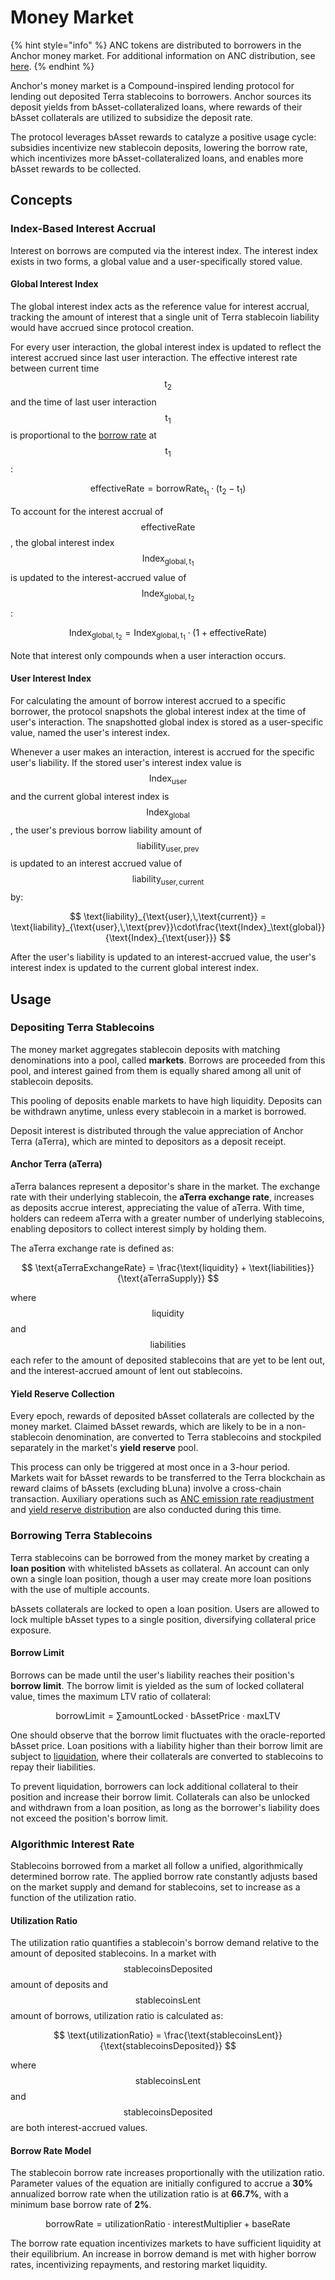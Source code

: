 # Money Market

{% hint style="info" %}
ANC tokens are distributed to borrowers in the Anchor money market. For additional information on ANC distribution, see [here](../anchor-token-anc.md#distribution).
{% endhint %}

Anchor's money market is a Compound-inspired lending protocol for lending out deposited Terra stablecoins to borrowers. Anchor sources its deposit yields from bAsset-collateralized loans, where rewards of their bAsset collaterals are utilized to subsidize the deposit rate.

The protocol leverages bAsset rewards to catalyze a positive usage cycle: subsidies incentivize new stablecoin deposits, lowering the borrow rate, which incentivizes more bAsset-collateralized loans, and enables more bAsset rewards to be collected.

## Concepts

### Index-Based Interest Accrual

Interest on borrows are computed via the interest index. The interest index exists in two forms, a global value and a user-specifically stored value.

#### Global Interest Index

The global interest index acts as the reference value for interest accrual, tracking the amount of interest that a single unit of Terra stablecoin liability would have accrued since protocol creation.

For every user interaction, the global interest index is updated to reflect the interest accrued since last user interaction. The effective interest rate between current time $$\text{t}_\text{2}$$ and the time of last user interaction $$\text{t}_\text{1}$$ is proportional to the [borrow rate](./#algorithmic-interest-rate) at $$\text{t}_\text{1}$$ :

$$
\text{effectiveRate} = \text{borrowRate}_{\text{t}_\text{1}}\cdot(\text{t}_\text{2}-\text{t}_\text{1})
$$

To account for the interest accrual of $$\text{effectiveRate}$$, the global interest index $$\text{Index}_{\text{global},\,\text{t}_\text{1}}$$ is updated to the interest-accrued value of $$\text{Index}_{\text{global},\,\text{t}_\text{2}}$$ :

$$
\text{Index}_{\text{global},\,\text{t}_\text{2}} = \text{Index}_{\text{global},\,\text{t}_\text{1}}\cdot(1+ \text{effectiveRate})
$$

Note that interest only compounds when a user interaction occurs.

#### User Interest Index

For calculating the amount of borrow interest accrued to a specific borrower, the protocol snapshots the global interest index at the time of user's interaction. The snapshotted global index is stored as a user-specific value, named the user's interest index.

Whenever a user makes an interaction, interest is accrued for the specific user's liability. If the stored user's interest index value is $$\text{Index}_{\text{user}}$$ and the current global interest index is $$\text{Index}_{\text{global}}$$ , the user's previous borrow liability amount of $$\text{liability}_{\text{user},\,\text{prev}}$$ is updated to an interest accrued value of $$\text{liability}_{\text{user},\,\text{current}}$$ by:

$$
\text{liability}_{\text{user},\,\text{current}} = \text{liability}_{\text{user},\,\text{prev}}\cdot\frac{\text{Index}_\text{global}}{\text{Index}_{\text{user}}}
$$

After the user's liability is updated to an interest-accrued value, the user's interest index is updated to the current global interest index.

## Usage

### Depositing Terra Stablecoins

The money market aggregates stablecoin deposits with matching denominations into a pool, called **markets**. Borrows are proceeded from this pool, and interest gained from them is equally shared among all unit of stablecoin deposits.

This pooling of deposits enable markets to have high liquidity. Deposits can be withdrawn anytime, unless every stablecoin in a market is borrowed.

Deposit interest is distributed through the value appreciation of Anchor Terra (aTerra), which are minted to depositors as a deposit receipt.

#### Anchor Terra (aTerra)

aTerra balances represent a depositor's share in the market. The exchange rate with their underlying stablecoin, the **aTerra exchange rate**, increases as deposits accrue interest, appreciating the value of aTerra. With time, holders can redeem aTerra with a greater number of underlying stablecoins, enabling depositors to collect interest simply by holding them.

The aTerra exchange rate is defined as:

$$
\text{aTerraExchangeRate} = \frac{\text{liquidity} + \text{liabilities}}{\text{aTerraSupply}}
$$

where $$\text{liquidity}$$ and $$\text{liabilities}$$ each refer to the amount of deposited stablecoins that are yet to be lent out, and the interest-accrued amount of lent out stablecoins.

#### Yield Reserve Collection

Every epoch, rewards of deposited bAsset collaterals are collected by the money market. Claimed bAsset rewards, which are likely to be in a non-stablecoin denomination, are converted to Terra stablecoins and stockpiled separately in the market's **yield reserve** pool.&#x20;

This process can only be triggered at most once in a 3-hour period. Markets wait for bAsset rewards to be transferred to the Terra blockchain as reward claims of bAssets (excluding bLuna) involve a cross-chain transaction. Auxiliary operations such as [ANC emission rate readjustment](deposit-rate-subsidization.md#borrower-anc-incentives) and [yield reserve distribution](deposit-rate-subsidization.md#direct-subsidization) are also conducted during this time.



### Borrowing Terra Stablecoins

Terra stablecoins can be borrowed from the money market by creating a **loan position** with whitelisted bAssets as collateral. An account can only own a single loan position, though a user may create more loan positions with the use of multiple accounts.

bAssets collaterals are locked to open a loan position. Users are allowed to lock multiple bAsset types to a single position, diversifying collateral price exposure.

#### Borrow Limit

Borrows can be made until the user's liability reaches their position's **borrow limit**. The borrow limit is yielded as the sum of locked collateral value, times the maximum LTV ratio of collateral:

$$
\text{borrowLimit} = \sum \text{amountLocked} \cdot \text{bAssetPrice} \cdot \text{maxLTV}
$$

One should observe that the borrow limit fluctuates with the oracle-reported bAsset price. Loan positions with a liability higher than their borrow limit are subject to [liquidation](../loan-liquidation.md), where their collaterals are converted to stablecoins to repay their liabilities.

To prevent liquidation, borrowers can lock additional collateral to their position and increase their borrow limit. Collaterals can also be unlocked and withdrawn from a loan position, as long as the borrower's liability does not exceed the position's borrow limit.



### Algorithmic Interest Rate

Stablecoins borrowed from a market all follow a unified, algorithmically determined borrow rate. The applied borrow rate constantly adjusts based on the market supply and demand for stablecoins, set to increase as a function of the utilization ratio.

#### Utilization Ratio

The utilization ratio quantifies a stablecoin's borrow demand relative to the amount of deposited stablecoins. In a market with $$\text{stablecoinsDeposited}$$ amount of deposits and $$\text{stablecoinsLent}$$ amount of borrows, utilization ratio is calculated as:

$$
\text{utilizationRatio} = \frac{\text{stablecoinsLent}}{\text{stablecoinsDeposited}}
$$

where $$\text{stablecoinsLent}$$ and $$\text{stablecoinsDeposited}$$ are both interest-accrued values.

#### Borrow Rate Model

The stablecoin borrow rate increases proportionally with the utilization ratio. Parameter values of the equation are initially configured to accrue a **30%** annualized borrow rate when the utilization ratio is at **66.7%**, with a minimum base borrow rate of **2%**.

$$
\text{borrowRate} = \text{utilizationRatio} \cdot \text{interestMultiplier} + \text{baseRate}
$$

The borrow rate equation incentivizes markets to have sufficient liquidity at their equilibrium. An increase in borrow demand is met with higher borrow rates, incentivizing repayments, and restoring market liquidity.
